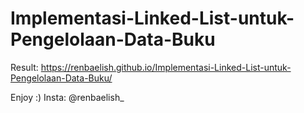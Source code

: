 # Implementasi-Linked-List-untuk-Pengelolaan-Data-Buku

Result: https://renbaelish.github.io/Implementasi-Linked-List-untuk-Pengelolaan-Data-Buku/

Enjoy :)
Insta: @renbaelish_

